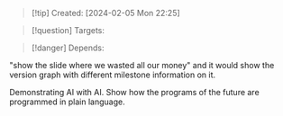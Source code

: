 
>[!tip] Created: [2024-02-05 Mon 22:25]

>[!question] Targets: 

>[!danger] Depends: 

"show the slide where we wasted all our money" and it would show the version graph with different milestone information on it.

Demonstrating AI with AI.  Show how the programs of the future are programmed in plain language.